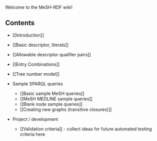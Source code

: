 Welcome to the MeSH-RDF wiki!

## Contents

* [[Introduction]]
* [[Basic descriptor, literals]]
* [[Allowable descriptor qualifier pairs]]
* [[Entry Combinations]]
* [[Tree number model]]

* Sample SPARQL queries
    * [[Basic sample MeSH queries]]
    * [[MeSH MEDLINE sample queries]]
    * [[Blank node sample queries]]
    * [[Creating new graphs (transitive closures)]]

* Project / development
    * [[Validation criteria]] - collect ideas for future automated testing criteria here
